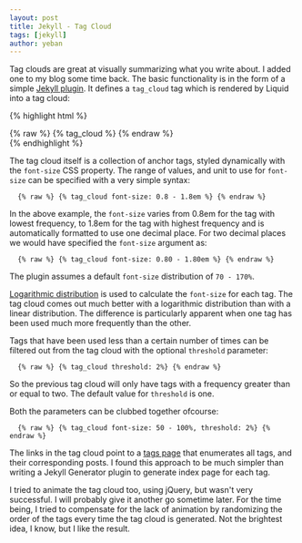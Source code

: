 ```yaml
---
layout: post
title: Jekyll - Tag Cloud
tags: [jekyll]
author: yeban
---
```


Tag clouds are great at visually summarizing what you write about. I added one
to my blog some time back. The basic functionality is in the form of a simple
[Jekyll plugin][1]. It defines a `tag_cloud` tag which is rendered by Liquid
into a tag cloud:

{% highlight html %}
  <div class='cloud'>
    {% raw %} {% tag_cloud %} {% endraw %}
  </div>
{% endhighlight %}

The tag cloud itself is a collection of anchor tags, styled dynamically with
the `font-size` CSS property. The range of values, and unit to use for
`font-size` can be specified with a very simple syntax:

      {% raw %} {% tag_cloud font-size: 0.8 - 1.8em %} {% endraw %}

In the above example, the `font-size` varies from 0.8em for the tag with lowest
frequency, to 1.8em for the tag with highest frequency and is automatically
formatted to use one decimal place. For two decimal places we would have
specified the `font-size` argument as:

      {% raw %} {% tag_cloud font-size: 0.80 - 1.80em %} {% endraw %}

The plugin assumes a default `font-size` distribution of `70 - 170%`.

[Logarithmic distribution][2] is used to calculate the `font-size` for each
tag. The tag cloud comes out much better with a logarithmic distribution than
with a linear distribution. The difference is particularly apparent when one
tag has been used much more frequently than the other.

Tags that have been used less than a certain number of times can be filtered
out from the tag cloud with the optional `threshold` parameter:

      {% raw %} {% tag_cloud threshold: 2%} {% endraw %}

So the previous tag cloud will only have tags with a frequency greater than or
equal to two. The default value for `threshold` is one.

Both the parameters can be clubbed together ofcourse:

      {% raw %} {% tag_cloud font-size: 50 - 100%, threshold: 2%} {% endraw %}

The links in the tag cloud point to a [tags page][3] that enumerates all tags,
and their corresponding posts. I found this approach to be much simpler than
writing a Jekyll Generator plugin to generate index page for each tag.

I tried to animate the tag cloud too, using jQuery, but wasn't very successful.
I will probably give it another go sometime later. For the time being, I tried
to compensate for the lack of animation by randomizing the order of the tags
every time the tag cloud is generated. Not the brightest idea, I know, but I
like the result.

[1]: https://github.com/yeban/weblog/blob/master/_plugins/tag_cloud.rb
[2]: http://dburke.info/blog/logarithmic-tag-clouds/
[3]: http://yeban.in/tags.html
